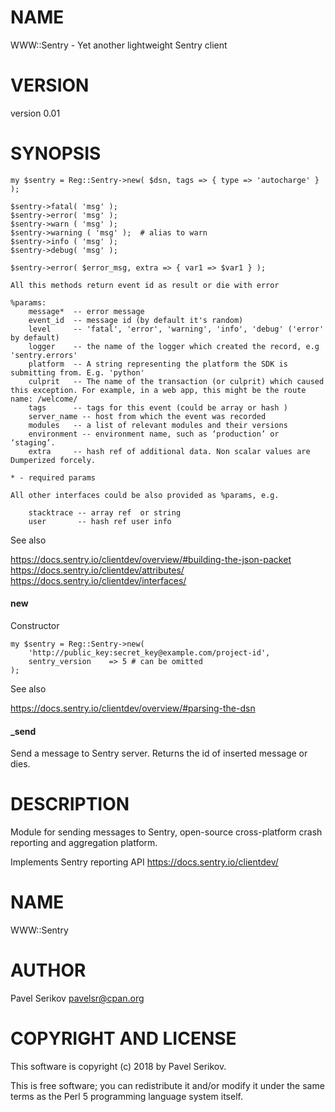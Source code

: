 # NAME

WWW::Sentry - Yet another lightweight Sentry client

# VERSION

version 0.01

# SYNOPSIS

    my $sentry = Reg::Sentry->new( $dsn, tags => { type => 'autocharge' } );

    $sentry->fatal( 'msg' );
    $sentry->error( 'msg' );
    $sentry->warn ( 'msg' );
    $sentry->warning ( 'msg' );  # alias to warn
    $sentry->info ( 'msg' );
    $sentry->debug( 'msg' );

    $sentry->error( $error_msg, extra => { var1 => $var1 } );

    All this methods return event id as result or die with error

    %params:
        message*  -- error message
        event_id  -- message id (by default it's random)
        level     -- 'fatal', 'error', 'warning', 'info', 'debug' ('error' by default)
        logger    -- the name of the logger which created the record, e.g 'sentry.errors'
        platform  -- A string representing the platform the SDK is submitting from. E.g. 'python'
        culprit   -- The name of the transaction (or culprit) which caused this exception. For example, in a web app, this might be the route name: /welcome/
        tags      -- tags for this event (could be array or hash )
        server_name -- host from which the event was recorded
        modules   -- a list of relevant modules and their versions
        environment -- environment name, such as ‘production’ or ‘staging’.
        extra     -- hash ref of additional data. Non scalar values are Dumperized forcely.

    * - required params

    All other interfaces could be also provided as %params, e.g.

        stacktrace -- array ref  or string
        user       -- hash ref user info

See also

https://docs.sentry.io/clientdev/overview/#building-the-json-packet
https://docs.sentry.io/clientdev/attributes/
https://docs.sentry.io/clientdev/interfaces/

#### new

Constructor

    my $sentry = Reg::Sentry->new(
        'http://public_key:secret_key@example.com/project-id',
        sentry_version    => 5 # can be omitted
    );

See also

https://docs.sentry.io/clientdev/overview/#parsing-the-dsn

#### \_send

Send a message to Sentry server.
Returns the id of inserted message or dies.

# DESCRIPTION

Module for sending messages to Sentry, open-source cross-platform crash reporting and aggregation platform.

Implements Sentry reporting API https://docs.sentry.io/clientdev/

# NAME

WWW::Sentry

# AUTHOR

Pavel Serikov <pavelsr@cpan.org>

# COPYRIGHT AND LICENSE

This software is copyright (c) 2018 by Pavel Serikov.

This is free software; you can redistribute it and/or modify it under
the same terms as the Perl 5 programming language system itself.
